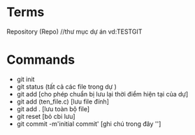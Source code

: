 # Terms

Repository (Repo) //thư mục dự án vd:TESTGIT


# Commands
- git init 
- git status (tất cả các file trong dự )
- git add [cho phép chuẩn bị lưu lại thời điểm hiện tại của dự]
- git add (ten_file.c) [lưu file đính]
- git add . [lưu toàn bộ file]
- git reset [bỏ cbi lưu]
- git commit -m'initial commit' [ghi chú trong đây '']